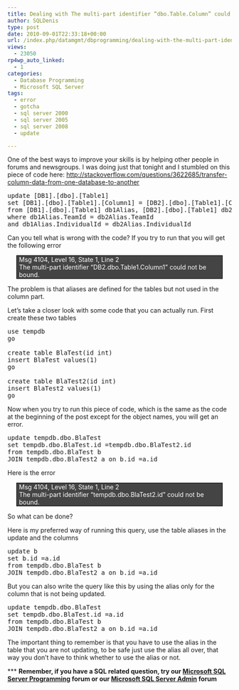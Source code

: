 ```yaml
---
title: Dealing with The multi-part identifier “dbo.Table.Column” could not be bound. error in an update statement
author: SQLDenis
type: post
date: 2010-09-01T22:33:18+00:00
url: /index.php/datamgmt/dbprogramming/dealing-with-the-multi-part-identifier-d/
views:
  - 23050
rp4wp_auto_linked:
  - 1
categories:
  - Database Programming
  - Microsoft SQL Server
tags:
  - error
  - gotcha
  - sql server 2000
  - sql server 2005
  - sql server 2008
  - update

---
```

One of the best ways to improve your skills is by helping other people in forums and newsgroups. I was doing just that tonight and I stumbled on this piece of code here: http://stackoverflow.com/questions/3622685/transfer-column-data-from-one-database-to-another

<pre>update [DB1].[dbo].[Table1]
set [DB1].[dbo].[Table1].[Column1] = [DB2].[dbo].[Table1].[Column1]
from [DB1].[dbo].[Table1] db1Alias, [DB2].[dbo].[Table1] db2Alias
where db1Alias.TeamId = db2Alias.TeamId
and db1Alias.IndividualId = db2Alias.IndividualId</pre>

Can you tell what is wrong with the code? If you try to run that you will get the following error

<div style="border:1px solid black;background-color:#444;color:white;margin:0 20px;padding:0 5px 0 5px;">
  Msg 4104, Level 16, State 1, Line 2<br /> The multi-part identifier &#8220;DB2.dbo.Table1.Column1&#8221; could not be bound.
</div>



The problem is that aliases are defined for the tables but not used in the column part.

Let&#8217;s take a closer look with some code that you can actually run. First create these two tables

<pre>use tempdb
go

create table BlaTest(id int)
insert BlaTest values(1)
go

create table BlaTest2(id int)
insert BlaTest2 values(1)
go</pre>

Now when you try to run this piece of code, which is the same as the code at the beginning of the post except for the object names, you will get an error.

<pre>update tempdb.dbo.BlaTest
set tempdb.dbo.BlaTest.id =tempdb.dbo.BlaTest2.id
from tempdb.dbo.BlaTest b
JOIN tempdb.dbo.BlaTest2 a on b.id =a.id</pre>

Here is the error

<div style="border:1px solid black;background-color:#444;color:white;margin:0 20px;padding:0 5px 0 5px;">
  Msg 4104, Level 16, State 1, Line 2<br /> The multi-part identifier &#8220;tempdb.dbo.BlaTest2.id&#8221; could not be bound.
</div>



So what can be done?

Here is my preferred way of running this query, use the table aliases in the update and the columns

<pre>update b
set b.id =a.id
from tempdb.dbo.BlaTest b
JOIN tempdb.dbo.BlaTest2 a on b.id =a.id</pre>

But you can also write the query like this by using the alias only for the column that is not being updated.

<pre>update tempdb.dbo.BlaTest
set tempdb.dbo.BlaTest.id =a.id
from tempdb.dbo.BlaTest b
JOIN tempdb.dbo.BlaTest2 a on b.id =a.id</pre>

The important thing to remember is that you have to use the alias in the table that you are not updating, to be safe just use the alias all over, that way you don&#8217;t have to think whether to use the alias or not.

\*** **Remember, if you have a SQL related question, try our [Microsoft SQL Server Programming][1] forum or our [Microsoft SQL Server Admin][2] forum**<ins></ins>

 [1]: http://forum.lessthandot.com/viewforum.php?f=17
 [2]: http://forum.lessthandot.com/viewforum.php?f=22